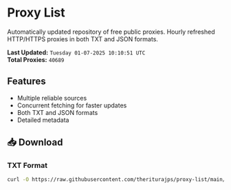# Proxy List

Automatically updated repository of free public proxies. Hourly refreshed HTTP/HTTPS proxies in both TXT and JSON formats.

**Last Updated:** `Tuesday 01-07-2025 10:10:51 UTC`  
**Total Proxies:** `40689`

## Features
- Multiple reliable sources
- Concurrent fetching for faster updates
- Both TXT and JSON formats
- Detailed metadata

## 📥 Download

### TXT Format
```bash
curl -O https://raw.githubusercontent.com/theriturajps/proxy-list/main/proxies.txt
